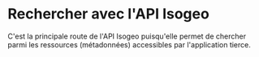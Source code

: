 # Rechercher avec l'API Isogeo

C'est la principale route de l'API Isogeo puisqu'elle permet de chercher parmi les ressources (métadonnées) accessibles par l'application tierce.

